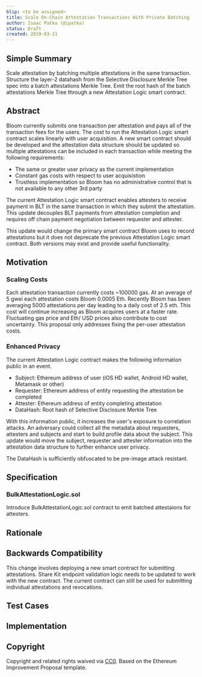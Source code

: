 ```yaml
---
blip: <to be assigned>
title: Scale On-Chain Attestation Transactions With Private Batching
author: Isaac Patka (@ipatka)
status: Draft
created: 2019-03-11
---
```


<!--You can leave these HTML comments in your merged BLIP and delete the visible duplicate text guides, they will not appear and may be helpful to refer to if you edit it again. This is the suggested template for new BLIPs. Note that a BLIP number will be assigned by an editor. When opening a pull request to submit your BLIP, please use an abbreviated title in the filename, `blip-draft_title_abbrev.md`. The title should be 44 characters or less.-->

## Simple Summary
<!--"If you can't explain it simply, you don't understand it well enough." Provide a simplified and layman-accessible explanation of the BLIP.-->
Scale attestation by batching multiple attestations in the same transaction. Structure the layer-2 datahash from the Selective Disclosure Merkle Tree spec into a batch attestations Merkle Tree. Emit the root hash of the batch attestations Merkle Tree through a new Attestation Logic smart contract.

## Abstract
<!--A short (~200 word) description of the technical issue being addressed.-->
Bloom currently submits one transaction per attestation and pays all of the transaction fees for the users. The cost to run the Attestation Logic smart contract scales linearly with user acquisition. A new smart contract should be developed and the attestation data structure should be updated so multiple attestations can be included in each transaction while meeting the following requirements:

* The same or greater user privacy as the current implementation
* Constant gas costs with respect to user acquisistion
* Trustless implementation so Bloom has no administrative control that is not available to any other 3rd party

The current Attestation Logic smart contract enables attesters to receive payment in BLT in the same transaction in which they submit the attestation. This update decouples BLT payments from attestation completion and requires off chain payment negotiation between requester and attester.

This update would change the primary smart contract Bloom uses to record attestations but it does not deprecate the previous Attestation Logic smart contract. Both versions may exist and provide useful functionality.

## Motivation
<!--The motivation is critical for BLIPs that want to change the Bloom protocol. It should clearly explain why the existing protocol specification is inadequate to address the problem that the BLIP solves. BLIP submissions without sufficient motivation may be rejected outright.-->
### Scaling Costs
Each attestation transaction currently costs ~100000 gas. At an average of 5 gwei each attestation costs Bloom 0.0005 Eth. Recently Bloom has been averaging 5000 attestations per day leading to a daily cost of 2.5 eth. This cost will continue increasing as Bloom acquires users at a faster rate. Fluctuating gas price and Eth/ USD prices also contribute to cost uncertainty. This proposal only addresses fixing the per-user attestation costs.

### Enhanced Privacy
The current Attestation Logic contract makes the following information public in an event.

* Subject: Ethereum address of user (iOS HD wallet, Android HD wallet, Metamask or other)
* Requester: Ethereum address of entity requesting the attestation be completed
* Attester: Ethereum address of entity completing attestation
* DataHash: Root hash of Selective Disclosure Merkle Tree

With this information public, it increases the user's exposure to correlation attacks. An adversary could collect all the metadata about requesters, attesters and subjects and start to build profile data about the subject. This update would move the subject, requester and attester information into the attestation data structure to further enhance user privacy.

The DataHash is sufficiently obfuscated to be pre-image attack resistant.


## Specification
<!--The technical specification should describe the syntax and semantics of any new feature. The specification should be detailed enough to allow competing, interoperable implementations for any of the current Bloom platforms.-->

### BulkAttestationLogic.sol
Introduce BulkAttestationLogic.sol contract to emit batched attestaions for attesters.


## Rationale
<!--The rationale fleshes out the specification by describing what motivated the design and why particular design decisions were made. It should describe alternate designs that were considered and related work, e.g. how the feature is supported in other languages. The rationale may also provide evidence of consensus within the community, and should discuss important objections or concerns raised during discussion.-->

## Backwards Compatibility
<!--All BLIPs that introduce backwards incompatibilities must include a section describing these incompatibilities and their severity. The BLIP must explain how the author proposes to deal with these incompatibilities. BLIP submissions without a sufficient backwards compatibility treatise may be rejected outright.-->
This change involves deploying a new smart contract for submitting attestations. Share Kit endpoint validation logic needs to be updated to work with the new contract. The current contract can still be used for submitting individual attestations and revocations.

## Test Cases
<!--Test cases for an implementation are mandatory for BLIPs that are affecting governance changes. Other BLIPs can choose to include links to test cases if applicable.-->

## Implementation
<!--The implementations must be completed before any BLIP is given status "Final", but it need not be completed before the BLIP is accepted. While there is merit to the approach of reaching consensus on the specification and rationale before writing code, the principle of "rough consensus and running code" is still useful when it comes to resolving many discussions of API details.-->

## Copyright
Copyright and related rights waived via [CC0](https://creativecommons.org/publicdomain/zero/1.0/). Based on the Ethereum Improvement Proposal template.
